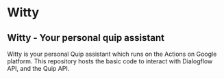 # Witty

## Witty - Your personal quip assistant

Witty is your personal Quip assistant which runs on the Actions on Google platform. This repository hosts the basic code to interact with Dialogflow API, and the Quip API.
